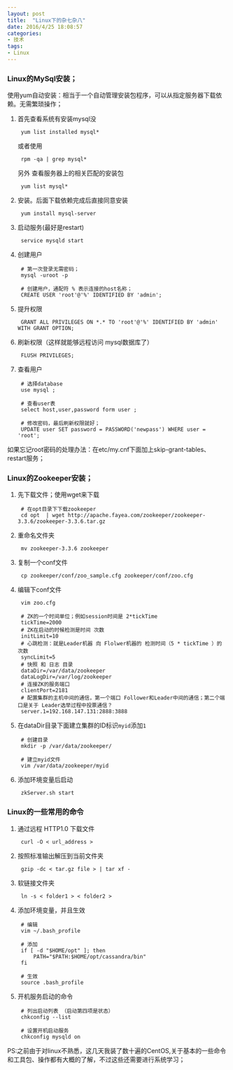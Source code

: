 ```yaml
---
layout: post
title:  "Linux下的杂七杂八"
date: 2016/4/25 18:08:57 
categories:
- 技术
tags:
- Linux
---
```


### Linux的MySql安装；

使用yum自动安装：相当于一个自动管理安装包程序，可以从指定服务器下载依赖。无需繁琐操作；

1. 首先查看系统有安装mysql没

		yum list installed mysql*
	
	或者使用
		
		rpm -qa | grep mysql*

	另外 查看服务器上的相关匹配的安装包
	
		yum list mysql* 

2. 安装。后面下载依赖完成后直接同意安装
	
		yum install mysql-server

3. 启动服务(最好是restart)
		
		service mysqld start

4. 创建用户

		# 第一次登录无需密码；
		mysql -uroot -p	
 
		# 创建用户，通配符 % 表示连接的host名称；
		CREATE USER 'root'@'%' IDENTIFIED BY 'admin';	
5. 提升权限

		GRANT ALL PRIVILEGES ON *.* TO 'root'@'%' IDENTIFIED BY 'admin' WITH GRANT OPTION;

6. 刷新权限（这样就能够远程访问 mysql数据库了）

		FLUSH PRIVILEGES;

7. 查看用户
		
		# 选择database
		use mysql ;
		
		# 查看user表
		select host,user,password form user ;
		
		# 修改密码，最后刷新权限就好；
		UPDATE user SET password = PASSWORD('newpass') WHERE user = 'root';


如果忘记root密码的处理办法：在etc/my.cnf下面加上skip-grant-tables、restart服务；


### Linux的Zookeeper安装；

1. 先下载文件；使用wget来下载
	
		# 在opt目录下下载zookeeper
		cd opt  | wget http://apache.fayea.com/zookeeper/zookeeper-3.3.6/zookeeper-3.3.6.tar.gz

2. 重命名文件夹
		
		mv zookeeper-3.3.6 zookeeper


3. 复制一个conf文件
	
		cp zookeeper/conf/zoo_sample.cfg zookeeper/conf/zoo.cfg

4. 编辑下conf文件
		
		vim zoo.cfg

		# ZK的一个时间单位；例如session时间是 2*tickTime
		tickTime=2000
		# ZK在启动的时候检测是时间 次数
		initLimit=10
		# 心跳检测：就是Leader机器 向 Flolwer机器的 检测时间（5 * tickTime ）的 次数
		syncLimit=5
		# 快照 和 日志 目录
		dataDir=/var/data/zookeeper
		dataLogDir=/var/log/zookeeper
		# 连接ZK的服务端口
		clientPort=2181
		# 配置集群的主机中间的通信，第一个端口 Follower和Leader中间的通信；第二个端口是关于 Leader选举过程中投票通信？
		server.1=192.168.147.131:2888:3888

5. 在dataDir目录下面建立集群的ID标识`myid`添加`1`

		# 创建目录
		mkdir -p /var/data/zookeeper/
			
		# 建立myid文件
		vim /var/data/zookeeper/myid

6. 添加环境变量后启动
		
		zkServer.sh start


### Linux的一些常用的命令

1. 通过远程 HTTP1.0 下载文件

		curl -O < url_address >

2. 按照标准输出解压到当前文件夹

		gzip -dc < tar.gz file > | tar xf -

3. 软链接文件夹
	
		ln -s < folder1 > < folder2 >

4. 添加环境变量，并且生效
		
		# 编辑
		vim ~/.bash_profile
		
		# 添加
		if [ -d "$HOME/opt" ]; then
			PATH="$PATH:$HOME/opt/cassandra/bin"
		fi
		
		# 生效
		source .bash_profile

5. 开机服务启动的命令
		
		# 列出启动列表 （启动第四项是状态）
		chkconfig --list
		
		# 设置开机启动服务
		chkconfig mysqld on


PS:之前由于对linux不熟悉，这几天我装了数十遍的CentOS,关于基本的一些命令和工具包、操作都有大概的了解，不过这些还需要进行系统学习；
